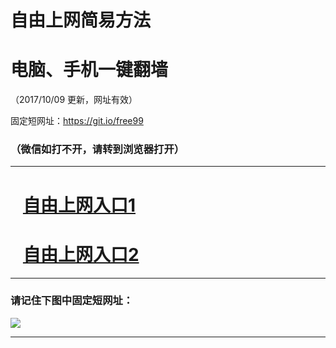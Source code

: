 ﻿# 自由上网简易方法

# 电脑、手机一键翻墙

（2017/10/09 更新，网址有效）

固定短网址：https://git.io/free99

### （微信如打不开，请转到浏览器打开）


***





# &nbsp;&nbsp; <a href="http://ft2944729398.fwq-tz-1001.info/fwqtz01.html?t=100900116700 " target="_blank">自由上网入口1</a>
# &nbsp;&nbsp; <a href="http://ft2750610337.fwq-tz-1002.info/fwqtz02.html?t=10090016975 " target="_blank">自由上网入口2</a>
***

### 请记住下图中固定短网址：

<img src="https://s3-us-west-2.amazonaws.com/fwq-1001/yjfq-20170905okok.png" /> 


***


